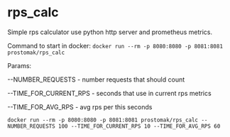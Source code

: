 # rps_calc
Simple rps calculator use python http server and prometheus metrics.

Command to start in docker:
`docker run --rm -p 8080:8080 -p 8081:8081 prostomak/rps_calc`


Params:

--NUMBER_REQUESTS - number requests that should count 

--TIME_FOR_CURRENT_RPS - seconds that use in current rps metrics  

--TIME_FOR_AVG_RPS - avg rps per this seconds


`docker run --rm -p 8080:8080 -p 8081:8081 prostomak/rps_calc --NUMBER_REQUESTS 100 --TIME_FOR_CURRENT_RPS 10 --TIME_FOR_AVG_RPS 60`
